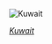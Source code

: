 
![Kuwait](https://www.gstatic.com/prettyearth/assets/full/1724.jpg)

*[Kuwait](https://www.google.com/maps/@29.957621,48.069971,15z/data=!3m1!1e3)*
